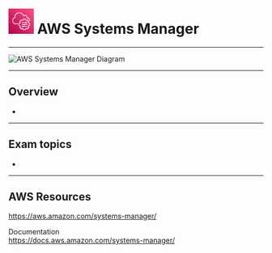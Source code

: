 # <img src="../../images/SystemsManagerLogo.png" alt="AWS Systems Manager" style="height: 50px; width:50px;"/>  AWS Systems Manager
---  

![AWS Systems Manager Diagram](../../images/SystemsMgrDiagram.png)

---  
## Overview  
- 

---  
## Exam topics
- 



<!-- ---   -->
<!-- ## Example  -->

<!-- ![Image](../../images/ImageName.jpg) -->

---  
## AWS Resources  

https://aws.amazon.com/systems-manager/

Documentation  
https://docs.aws.amazon.com/systems-manager/
